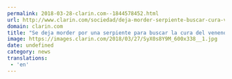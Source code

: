 ```yaml
---
permalink: 2018-03-28-clarin.com--1844578452.html
url: http://www.clarin.com/sociedad/deja-morder-serpiente-buscar-cura-veneno_0_ryj4YIY9z.html
domain: clarin.com
title: "Se deja morder por una serpiente para buscar la cura del veneno"
image: https://images.clarin.com/2018/03/27/SyX0s8Y9M_600x338__1.jpg
date: undefined
category: news
translations: 
 - 'en'
---
```


